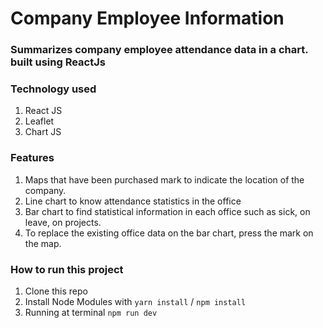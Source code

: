 # Company Employee Information
### Summarizes company employee attendance data in a chart. built using ReactJs

### Technology used
1. React JS
2. Leaflet
3. Chart JS

### Features
1. Maps that have been purchased mark to indicate the location of the company.
2. Line chart to know attendance statistics in the office
3. Bar chart to find statistical information in each office such as sick, on leave, on projects.
4. To replace the existing office data on the bar chart, press the mark on the map.

### How to run this project
1. Clone this repo
2. Install Node Modules with `yarn install` / `npm install`
3. Running at terminal `npm run dev`
